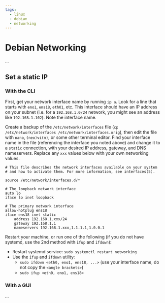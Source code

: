 ```yaml
---
tags:
  - linux
  - debian
  - networking
---
```


# Debian Networking

...

## Set a static IP

### With the CLI

First, get your network interface name by running `ip a`. Look for a line that starts with `eno1`, `ens18`, `eth01`, etc. This interface should have an IP address on your subnet (i.e. for a `192.168.1.0/24` network, you might see an address like `192.168.1.102`). Note the interface name.

Create a backup of the `/etc/network/interfaces` file (`cp /etc/network/interfaces /etc/network/interfaces.orig`), then edit the file with `nano`, `(neo)vi(m)`, or some other terminal editor. Find your interface name in the file (referencing the interface you noted above) and change it to a `static` connection, with your desired IP address, gateway, and DNS nameservers. Replace any `xxx` values below with your own networking values.

```text title="Set static IP on Debian" linenums="1"
# This file describes the network interfaces available on your system
# and how to activate them. For more information, see interfaces(5).

source /etc/network/interfaces.d/*

# The loopback network interface
auto lo
iface lo inet loopback

# The primary network interface
allow-hotplug ens18
iface ens18 inet static
    address 192.168.1.xxx/24
    gateway 192.168.1.1
    nameservers 192.168.1.xxx,1.1.1.1,1.0.0.1
```

Restart your machine, or run one of the following (if you do not have systemd, use the 2nd method with `ifup` and `ifdown`):

- Restart systemd service: `sudo systemctl restart networking`
- Use the `ifup` and `ifdown` utility:
    - `sudo ifdown <eth0, eno1, ens18, ...>` (use your interface name, do not copy the `<angle brackets>`)
    - `sudo ifup <eth0, eno1, ens18>`

### With a GUI

...

